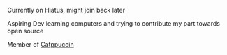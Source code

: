 Currently on Hiatus, might join back later

Aspiring Dev learning computers and trying to contribute my part towards open source 

Member of [Catppuccin](https://github.com/orgs/catppuccin/)
